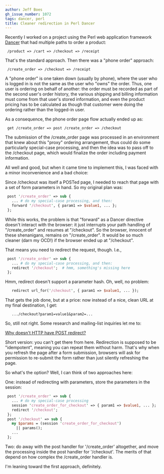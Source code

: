 ```yaml
---
author: Jeff Boes
gh_issue_number: 1072
tags: dancer, perl
title: Cleaner redirection in Perl Dancer
---
```




Recently I worked on a project using the Perl web application framework [Dancer](http://www.perldancer.org) that had multiple paths to order a product:

```nohighlight
 /product => /cart => /checkout => /receipt
```

That's the standard approach. Then there was a "phone order" approach:

```nohighlight
 /create_order => /checkout => /receipt
```

A "phone order" is one taken down (usually by phone), where the user who is logged in is not the same as the user who "owns" the order. Thus, one user is ordering on behalf of another: the order must be recorded as part of the second user's order history, the various shipping and billing information must come from that user's stored information, and even the product pricing has to be calculated as though that customer were doing the ordering rather than the logged-in user.

As a consequence, the phone order page flow actually ended up as:

```nohighlight
 get /create_order => post /create_order => /checkout
```

The submission of the /create_order page was processed in an environment that knew about this "proxy" ordering arrangement, thus could do some particularly special-case processing, and then the idea was to pass off to the /checkout page, which would finalize the order including payment information.

All well and good, but when it came time to implement this, I was faced with a minor inconvenience and a bad choice:

Since /checkout was itself a POSTed page, I needed to reach that page with a set of form parameters in hand. So my original plan was:

```perl
 post '/create_order' => sub {
   ... # do my special-case processing, and then:
   forward '/checkout', { param1 => $value1, ... };
 };
```

While this works, the problem is that "forward" as a Dancer directive doesn't interact with the browser: it just interrupts your path handling of "/create_order" and resumes at "/checkout". So the browser, innocent of these shenanigans, remains on "/create_order". It would be so much cleaner (darn my OCD!) if the browser ended up at "/checkout".

That means you need to redirect the request, though. I.e.,

```perl
 post '/create_order' => sub {
   ... # do my special-case processing, and then:
   redirect '/checkout';  # hmm, something's missing here
 };
```

Hmm, redirect doesn't support a parameter hash. Oh, well, no problem:

```perl
   redirect url_for('/checkout', { param1 => $value1, ... });
```

That gets the job done, but at a price: now instead of a nice, clean URL at my final destination, I get:

```nohighlight
   .../checkout?param1=value1&param2=...
```

So, still not right. Some research and mailing-list inquiries let me to:

[
Why doesn't HTTP have POST redirect?
](http://programmers.stackexchange.com/questions/99894/why-doesnt-http-have-post-redirect)

Short version: you can't get there from here. Redirection is supposed to be "idempotent", meaning you can repeat them without harm. That's why when you refresh the page after a form submission, browsers will ask for permission to re-submit the form rather than just silently refreshing the page.

So what's the option? Well, I can think of two approaches here:

One: instead of redirecting with parameters, store the parameters in the session:

```perl
 post '/create_order' => sub {
   ... # do my special-case processing
   session 'create_order_for_checkout' => { param1 => $value1, ... };
   redirect '/checkout';
 };
 post '/checkout' => sub {
   my $params = (session 'create_order_for_checkout')
     || params();
   ...
 };
```

Two: do away with the post handler for '/create_order' altogether, and move the processing inside the post handler for '/checkout'. The merits of that depend on how complex the /create_order handler is.

I'm leaning toward the first approach, definitely.


